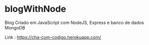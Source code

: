 # blogWithNode
Blog Criado em JavaScript com NodeJS, Express e banco de dados MongoDB

Link : https://cha-com-codigo.herokuapp.com/
